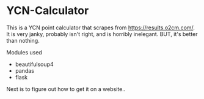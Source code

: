 # YCN-Calculator
This is a YCN point calculator that scrapes from https://results.o2cm.com/. It is very janky, probably isn't right, and is horribly inelegant. BUT, it's better than nothing.

Modules used
- beautifulsoup4
- pandas
- flask

Next is to figure out how to get it on a website..
